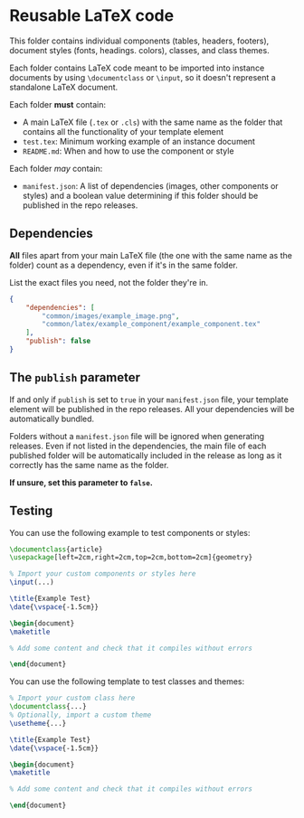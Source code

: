 # Reusable LaTeX code

This folder contains individual components (tables, headers, footers), document styles (fonts, headings. colors), classes, and class themes. 

Each folder contains LaTeX code meant to be imported
into instance documents by using `\documentclass` or `\input`, so it doesn't represent a standalone LaTeX document.

Each folder **must** contain:
* A main LaTeX file (`.tex` or `.cls`) with the same name as the folder that contains all the functionality of your template element
* `test.tex`: Minimum working example of an instance document 
* `README.md`: When and how to use the component or style

Each folder *may* contain:
* `manifest.json`: A list of dependencies (images, other components or styles) and a boolean value determining if this folder should be published in the repo releases. 

## Dependencies
**All** files apart from your main LaTeX file (the one with the same name as the folder) count as a dependency, even if it's in the same folder.

List the exact files you need, not the folder they're in.

```json
{
    "dependencies": [
        "common/images/example_image.png",
        "common/latex/example_component/example_component.tex"
    ],
    "publish": false
}
```

## The `publish` parameter
If and only if `publish` is set to `true` in your `manifest.json` file, your template element will be published in the repo releases. All your dependencies will be automatically bundled.

Folders without a `manifest.json` file will be ignored when generating releases.
Even if not listed in the dependencies, the main file of each published folder will be automatically included in the release
as long as it correctly has the same name as the folder.

**If unsure, set this parameter to `false`.**

## Testing
You can use the following example to test components or styles:

```latex
\documentclass{article}
\usepackage[left=2cm,right=2cm,top=2cm,bottom=2cm]{geometry}

% Import your custom components or styles here
\input(...)

\title{Example Test}
\date{\vspace{-1.5cm}}

\begin{document}
\maketitle

% Add some content and check that it compiles without errors

\end{document}
```

You can use the following template to test classes and themes:

```latex
% Import your custom class here
\documentclass{...}
% Optionally, import a custom theme
\usetheme{...}

\title{Example Test}
\date{\vspace{-1.5cm}}

\begin{document}
\maketitle

% Add some content and check that it compiles without errors

\end{document}
```